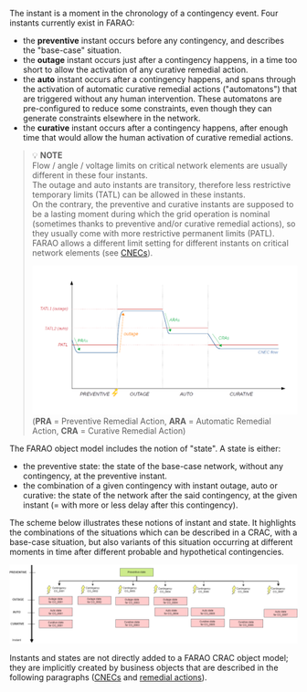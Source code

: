The instant is a moment in the chronology of a contingency event. Four instants currently exist in FARAO:
- the **preventive** instant occurs before any contingency, and describes the "base-case" situation.
- the **outage** instant occurs just after a contingency happens, in a time too short to allow the activation of any
  curative remedial action.
- the **auto** instant occurs after a contingency happens, and spans through the activation of automatic curative remedial
  actions ("automatons") that are triggered without any human intervention. These automatons are pre-configured to reduce
  some constraints, even though they can generate constraints elsewhere in the network.
- the **curative** instant occurs after a contingency happens, after enough time that would allow the human activation
  of curative remedial actions.

> 💡  **NOTE**  
> Flow / angle / voltage limits on critical network elements are usually different in these four instants.  
> The outage and auto instants are transitory, therefore less restrictive temporary limits (TATL) can be allowed in
> these instants.  
> On the contrary, the preventive and curative instants are supposed to be a lasting moment during which the grid
> operation is nominal (sometimes thanks to preventive and/or curative remedial actions), so they usually come with
> more restrictive permanent limits (PATL).  
> FARAO allows a different limit setting for different instants on critical network elements (see [CNECs](#cnecs)).
>
> ![patl-vs-tatl](/assets/img/patl-tatl.png)
> (**PRA** = Preventive Remedial Action,
> **ARA** = Automatic Remedial Action,
> **CRA** = Curative Remedial Action)

The FARAO object model includes the notion of "state". A state is either:

- the preventive state: the state of the base-case network, without any contingency, at the preventive instant.
- the combination of a given contingency with instant outage, auto or curative: the state of the network after the said
  contingency, at the given instant (= with more or less delay after this contingency).

The scheme below illustrates these notions of instant and state. It highlights the combinations of the situations which can be described in a CRAC, with a base-case situation, but also variants of this situation occurring at different moments in time after different probable and hypothetical contingencies.

![Instants & states](/assets/img/States_AUTO.png)

Instants and states are not directly added to a FARAO CRAC object model; they are implicitly created by business objects
that are described in the following paragraphs ([CNECs](#cnecs) and [remedial actions](#remedial-actions)).